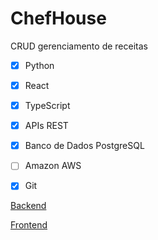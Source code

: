# ChefHouse

CRUD gerenciamento de receitas

- [x] Python
- [x] React
- [x] TypeScript
- [x] APIs REST
- [x] Banco de Dados PostgreSQL
- [ ] Amazon AWS 
- [x] Git


[Backend](./backend/README.md)

[Frontend](./frontend/README.md)